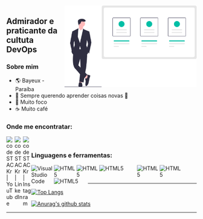 <img align="right" width="350" src="https://github.com/ivanjonatas/ivanjonatas/blob/master/imagens/logo.svg">

## Admirador e praticante da cultuta DevOps

### Sobre mim
- :earth_americas: Bayeux - Paraíba
- 🌱 Sempre querendo aprender coisas novas 🤣
- :dart: Muito foco
- :coffee: Muito café
### Onde me encontratar:


[<img align="left" alt="codeSTACKr | YouTube" width="22px" src="https://cdn.jsdelivr.net/npm/simple-icons@v3/icons/youtube.svg" />][youtube]
[<img align="left" alt="codeSTACKr | LinkedIn" width="22px" src="https://cdn.jsdelivr.net/npm/simple-icons@v3/icons/linkedin.svg" />][linkedin]
[<img align="left" alt="codeSTACKr | Instagram" width="22px" src="https://cdn.jsdelivr.net/npm/simple-icons@v3/icons/instagram.svg" />][instagram]

<br />

### Linguagens e ferramentas:

[<img align="left" alt="Visual Studio Code" width="60px" src="https://miro.medium.com/max/800/1*LOFbTP2SxXcFpM_qTsUSuw.png" />][jenkins]

[<img align="left" alt="HTML5" width="60px" src="https://www.dev7.com.br/images/tecnologias/gitlab.png" />][webdevplaylist]

[<img align="left" alt="HTML5" width="60px" src="https://www.ibm.com/blogs/cloud-computing/wp-content/uploads/2014/04/docker-logo-open-cloud.png" />][webdevplaylist]

[<img align="left" alt="HTML5" width="100px" src="https://miro.medium.com/max/730/0*0xAFVp2oiGROzPiX" />][webdevplaylist]

[<img align="left" alt="HTML5" width="60px" src="https://t1.daumcdn.net/cfile/tistory/99DDB3495C5301B030" />][webdevplaylist]

[<img align="left" alt="HTML5" width="60px" src="https://lh3.googleusercontent.com/proxy/9SO2M_jB7ucltvsfJsL7V9pHCwZCPZDImUCuilAFlNWXoNdy5Ju7dr2vK91xqTOCXF-Ix8UdkABHKS1pgtmoCKs4qGeqCL6nnvwPrz9Hoq4SmYjcreLkVzIaw6dm" />][webdevplaylist]

[<img align="left" alt="HTML5" width="90px" src="https://miro.medium.com/max/1024/1*jkOCjQlkGZjbhWdvh7LfRA.png" />][webdevplaylist]

<br />
<br />

---

[![Top Langs](https://github-readme-stats.vercel.app/api/top-langs/?username=ivanjonatas)](https://github.com/ivanjonatas/github-readme-stats)

[![Anurag's github stats](https://github-readme-stats.vercel.app/api?username=ivanjonatas&show_icons=true&theme=vue-dark)](https://github.com/ivanjonatas/github-readme-stats)

<!-- 
  percentual por tecnologia
 -->

<!-- 
  CI/CD
  gitlab CI
  git
  jenkins
  docker
  Kubernetes
  java
  maven  
 -->
<!-- 
<br />
<br /> -->

---
<!-- <details>
  <summary>:zap: Github Stats</summary>

  [![Anurag's github stats](https://github-readme-stats.vercel.app/api?username=ivanjonatas&show_icons=true&layout=defaul)](https://github.com/ivanjonatas/github-readme-stats)



  <!-- <img align="left" alt="codeSTACKr's Github Stats" src="https://github-readme-stats.codestackr.vercel.app/api?username=codeSTACKr&show_icons=true&hide_border=true" /> -->

<!-- ---
</details> --> 

[youtube]: https://www.youtube.com/channel/UCfWNBu2eAbCkFP0QYpDIjmg
[instagram]: https://www.instagram.com/ivan.jonatas/
[linkedin]: https://www.linkedin.com/in/ivan-jonatas-b97a72119
[webdevplaylist]: https://www.youtube.com/playlist?list=PLkwxH9e_vrAJ0WbEsFA9W3I1W-g_BTsbt
[jsplaylist]: https://www.youtube.com/playlist?list=PLkwxH9e_vrALRJKu7wfXby3MKeflhTu6B
[cssplaylist]: https://www.youtube.com/playlist?list=PLkwxH9e_vrALSdvZuEh6gqQdmDoDIoqz4
[reactplaylist]: https://www.youtube.com/playlist?list=PLkwxH9e_vrAK4TdffpxKY3QGyHCpxFcQ0
[jenkins]: https://www.youtube.com/playlist?list=PLkwxH9e_vrAK4TdffpxKY3QGyHCpxFcQ0
[gitlab]: https://www.youtube.com/playlist?list=PLkwxH9e_vrAK4TdffpxKY3QGyHCpxFcQ0
[docker]: https://www.youtube.com/playlist?list=PLkwxH9e_vrAK4TdffpxKY3QGyHCpxFcQ0
[kubernetes]: https://www.youtube.com/playlist?list=PLkwxH9e_vrAK4TdffpxKY3QGyHCpxFcQ0
[elk]: https://www.youtube.com/playlist?list=PLkwxH9e_vrAK4TdffpxKY3QGyHCpxFcQ0
[maven]: https://www.youtube.com/playlist?list=PLkwxH9e_vrAK4TdffpxKY3QGyHCpxFcQ0
[java]: https://www.youtube.com/playlist?list=PLkwxH9e_vrAK4TdffpxKY3QGyHCpxFcQ0

